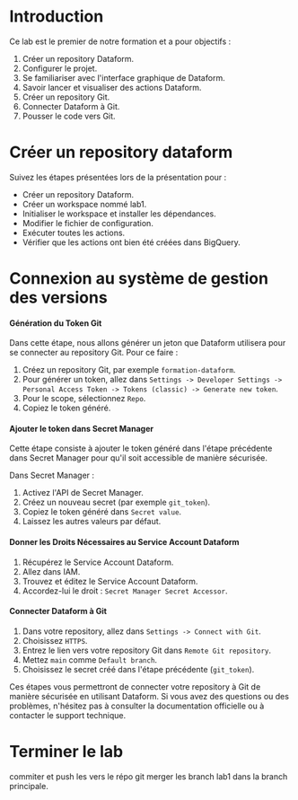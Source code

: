 # Introduction
Ce lab est le premier de notre formation et a pour objectifs :
1. Créer un repository Dataform.
2. Configurer le projet.
3. Se familiariser avec l'interface graphique de Dataform.
4. Savoir lancer et visualiser des actions Dataform.
5. Créer un repository Git.
6. Connecter Dataform à Git.
7. Pousser le code vers Git.

# Créer un repository dataform
Suivez les étapes présentées lors de la présentation pour :

- Créer un repository Dataform.
- Créer un workspace nommé lab1.
- Initialiser le workspace et installer les dépendances.
- Modifier le fichier de configuration.
- Exécuter toutes les actions.
- Vérifier que les actions ont bien été créées dans BigQuery.

# Connexion au système de gestion des versions

#### Génération du Token Git

Dans cette étape, nous allons générer un jeton que Dataform utilisera pour se connecter au repository Git. Pour ce faire :

1. Créez un repository Git, par exemple `formation-dataform`.
2. Pour générer un token, allez dans `Settings -> Developer Settings -> Personal Access Token -> Tokens (classic) -> Generate new token`.
3. Pour le scope, sélectionnez `Repo`.
4. Copiez le token généré.

#### Ajouter le token dans Secret Manager

Cette étape consiste à ajouter le token généré dans l'étape précédente dans Secret Manager pour qu'il soit accessible de manière sécurisée.

Dans Secret Manager :
1. Activez l'API de Secret Manager.
2. Créez un nouveau secret (par exemple `git_token`).
3. Copiez le token généré dans `Secret value`.
4. Laissez les autres valeurs par défaut.

#### Donner les Droits Nécessaires au Service Account Dataform
1. Récupérez le Service Account Dataform.
2. Allez dans IAM.
3. Trouvez et éditez le Service Account Dataform.
4. Accordez-lui le droit : `Secret Manager Secret Accessor`.

#### Connecter Dataform à Git

1. Dans votre repository, allez dans `Settings -> Connect with Git`.
2. Choisissez `HTTPS`.
3. Entrez le lien vers votre repository Git dans `Remote Git repository`.
4. Mettez `main` comme `Default branch`.
5. Choisissez le secret créé dans l'étape précédente (`git_token`).

Ces étapes vous permettront de connecter votre repository à Git de manière sécurisée en utilisant Dataform. Si vous avez des questions ou des problèmes, n'hésitez pas à consulter la documentation officielle ou à contacter le support technique.

# Terminer le lab
commiter et push les vers le répo git
merger les branch lab1 dans la branch principale.